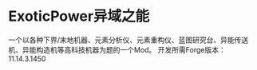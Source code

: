 # ExoticPower异域之能
一个以各种下界/末地机器、元素分析仪、元素重构仪、蓝图研究台、异能传送机、异能构造机等高科技机器为题的一个Mod。
开发所需Forge版本：11.14.3.1450
